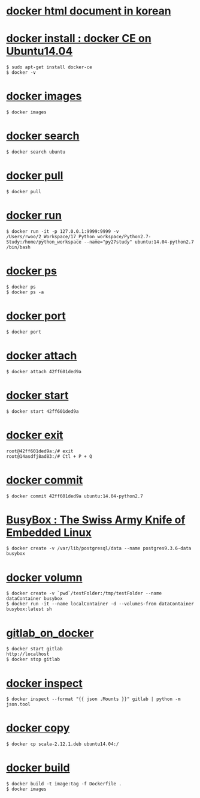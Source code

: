 # [docker html document in korean](http://www.pyrasis.com/docker.html)

# [docker install : docker CE on Ubuntu14.04](00_docker_command/00_install_docker_on_ubuntu14.04.md)
```{bash}
$ sudo apt-get install docker-ce
$ docker -v
```

# [docker images](00_docker_command/01_docker_images.md)
```{bash}
$ docker images
```

# [docker search](00_docker_command/02_docker_search.md)
```{bash}
$ docker search ubuntu
```

# [docker pull](00_docker_command/03_docker_pull.md)
```{bash}
$ docker pull
```

# [docker run](00_docker_command/04_docker_run.md)
```{bash}
$ docker run -it -p 127.0.0.1:9999:9999 -v /Users/rwoo/2_Workspace/17_Python_workspace/Python2.7-Study:/home/python_workspace --name="py27study" ubuntu:14.04-python2.7 /bin/bash
```

# [docker ps](00_docker_command/05_docker_ps.md)
```{bash}
$ docker ps
$ docker ps -a
```

# [docker port](00_docker_command/06_docker_port.md)
```{bash}
$ docker port
```

# [docker attach](00_docker_command/07_docker_attach.md)
```{bash}
$ docker attach 42ff601ded9a
```

# [docker start](00_docker_command/08_docker_start.md)
```{bash}
$ docker start 42ff601ded9a
```

# [docker exit](00_docker_command/09_docker_exit.md)
```{bash}
root@42ff601ded9a:/# exit
root@14asdfj8ad83:/# Ctl + P + Q
```

# [docker commit](00_docker_command/10_docker_commit.md)
```{bash}
$ docker commit 42ff601ded9a ubuntu:14.04-python2.7
```

# [BusyBox : The Swiss Army Knife of Embedded Linux](00_docker_command/11_BusyBox_on_docker.md)
```{bash}
$ docker create -v /var/lib/postgresql/data --name postgres9.3.6-data busybox
```

# [docker volumn](00_docker_command/12_docker_volumn.md)
```{bash}
$ docker create -v `pwd`/testFolder:/tmp/testFolder --name dataContainer busybox
$ docker run -it --name localContainer -d --volumes-from dataContainer busybox:latest sh
```

# [gitlab_on_docker](00_docker_command/13_gitlab_ce_on_docker.md)
```{bash}
$ docker start gitlab
http://localhost
$ docker stop gitlab
```

# [docker inspect](00_docker_command/14_docker_inspect.md)
```{bash}
$ docker inspect --format "{{ json .Mounts }}" gitlab | python -m json.tool
```

# [docker copy](00_docker_command/15_docker_cp.md)
```{bash}
$ docker cp scala-2.12.1.deb ubuntu14.04:/
```

# [docker build](00_docker_command/16_docker_build.md)
```{bash}
$ docker build -t image:tag -f Dockerfile .
$ docker images
```
